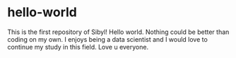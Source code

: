# hello-world
This is the first repository of Sibyl! Hello world.
Nothing could be better than coding on my own. I enjoys being a data scientist and I would love to continue my study in this field.
Love u everyone.
